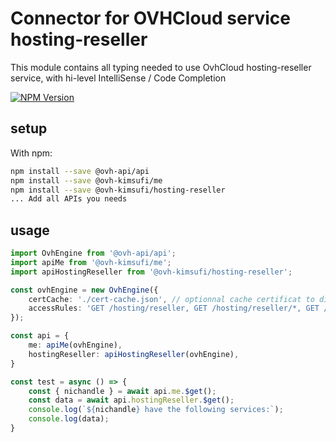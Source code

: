 # Connector for OVHCloud service hosting-reseller

This module contains all typing needed to use OvhCloud hosting-reseller service, with hi-level IntelliSense / Code Completion

[![NPM Version](https://img.shields.io/npm/v/@ovh-kimsufi/hosting-reseller.svg?style=flat)](https://www.npmjs.org/package/@ovh-kimsufi/hosting-reseller)

## setup

With npm:
````bash
npm install --save @ovh-api/api
npm install --save @ovh-kimsufi/me
npm install --save @ovh-kimsufi/hosting-reseller
... Add all APIs you needs
````

## usage

````typescript
import OvhEngine from '@ovh-api/api';
import apiMe from '@ovh-kimsufi/me';
import apiHostingReseller from '@ovh-kimsufi/hosting-reseller';

const ovhEngine = new OvhEngine({ 
    certCache: './cert-cache.json', // optionnal cache certificat to disk
    accessRules: 'GET /hosting/reseller, GET /hosting/reseller/*, GET /me', // optionnal limit the requested privileges.
});

const api = {
    me: apiMe(ovhEngine),
    hostingReseller: apiHostingReseller(ovhEngine),
}

const test = async () => {
    const { nichandle } = await api.me.$get();
    const data = await api.hostingReseller.$get();
    console.log(`${nichandle} have the following services:`);
    console.log(data);
}

````